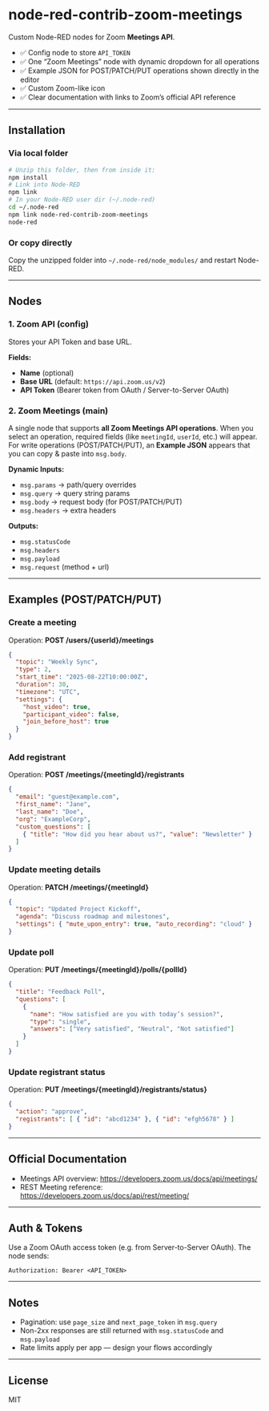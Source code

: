# node-red-contrib-zoom-meetings

Custom Node-RED nodes for Zoom **Meetings API**.

- ✅ Config node to store `API_TOKEN`
- ✅ One “Zoom Meetings” node with dynamic dropdown for all operations
- ✅ Example JSON for POST/PATCH/PUT operations shown directly in the editor
- ✅ Custom Zoom-like icon
- ✅ Clear documentation with links to Zoom’s official API reference

---

## Installation

### Via local folder
```bash
# Unzip this folder, then from inside it:
npm install
# Link into Node-RED
npm link
# In your Node-RED user dir (~/.node-red)
cd ~/.node-red
npm link node-red-contrib-zoom-meetings
node-red
```

### Or copy directly
Copy the unzipped folder into `~/.node-red/node_modules/` and restart Node-RED.

---

## Nodes

### 1. Zoom API (config)
Stores your API Token and base URL.

**Fields:**
- **Name** (optional)
- **Base URL** (default: `https://api.zoom.us/v2`)
- **API Token** (Bearer token from OAuth / Server-to-Server OAuth)

### 2. Zoom Meetings (main)
A single node that supports **all Zoom Meetings API operations**. When you select an operation, required fields (like `meetingId`, `userId`, etc.) will appear. For write operations (POST/PATCH/PUT), an **Example JSON** appears that you can copy & paste into `msg.body`.

**Dynamic Inputs:**
- `msg.params` → path/query overrides
- `msg.query` → query string params
- `msg.body` → request body (for POST/PATCH/PUT)
- `msg.headers` → extra headers

**Outputs:**
- `msg.statusCode`
- `msg.headers`
- `msg.payload`
- `msg.request` (method + url)

---

## Examples (POST/PATCH/PUT)

### Create a meeting
Operation: **POST /users/{userId}/meetings**
```json
{
  "topic": "Weekly Sync",
  "type": 2,
  "start_time": "2025-08-22T10:00:00Z",
  "duration": 30,
  "timezone": "UTC",
  "settings": {
    "host_video": true,
    "participant_video": false,
    "join_before_host": true
  }
}
```

### Add registrant
Operation: **POST /meetings/{meetingId}/registrants**
```json
{
  "email": "guest@example.com",
  "first_name": "Jane",
  "last_name": "Doe",
  "org": "ExampleCorp",
  "custom_questions": [
    { "title": "How did you hear about us?", "value": "Newsletter" }
  ]
}
```

### Update meeting details
Operation: **PATCH /meetings/{meetingId}**
```json
{
  "topic": "Updated Project Kickoff",
  "agenda": "Discuss roadmap and milestones",
  "settings": { "mute_upon_entry": true, "auto_recording": "cloud" }
}
```

### Update poll
Operation: **PUT /meetings/{meetingId}/polls/{pollId}**
```json
{
  "title": "Feedback Poll",
  "questions": [
    {
      "name": "How satisfied are you with today’s session?",
      "type": "single",
      "answers": ["Very satisfied", "Neutral", "Not satisfied"]
    }
  ]
}
```

### Update registrant status
Operation: **PUT /meetings/{meetingId}/registrants/status}**
```json
{
  "action": "approve",
  "registrants": [ { "id": "abcd1234" }, { "id": "efgh5678" } ]
}
```

---

## Official Documentation
- Meetings API overview: https://developers.zoom.us/docs/api/meetings/
- REST Meeting reference: https://developers.zoom.us/docs/api/rest/meeting/

---

## Auth & Tokens
Use a Zoom OAuth access token (e.g. from Server-to-Server OAuth). The node sends:
```
Authorization: Bearer <API_TOKEN>
```

---

## Notes
- Pagination: use `page_size` and `next_page_token` in `msg.query`
- Non-2xx responses are still returned with `msg.statusCode` and `msg.payload`
- Rate limits apply per app — design your flows accordingly

---

## License
MIT
